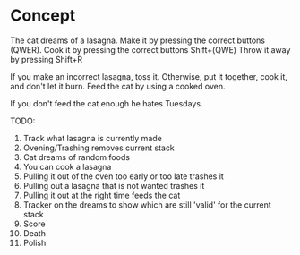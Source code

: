 # Concept
The cat dreams of a lasagna.
Make it by pressing the correct buttons (QWER).
Cook it by pressing the correct buttons Shift+(QWE)
Throw it away by pressing Shift+R

If you make an incorrect lasagna, toss it.
Otherwise, put it together, cook it, and don't let it burn.
Feed the cat by using a cooked oven.

If you don't feed the cat enough he hates Tuesdays.

TODO:
1. Track what lasagna is currently made
1. Ovening/Trashing removes current stack
1. Cat dreams of random foods
1. You can cook a lasagna
1. Pulling it out of the oven too early or too late trashes it
1. Pulling out a lasagna that is not wanted trashes it
1. Pulling it out at the right time feeds the cat
1. Tracker on the dreams to show which are still 'valid' for the current stack
1. Score
1. Death
1. Polish
